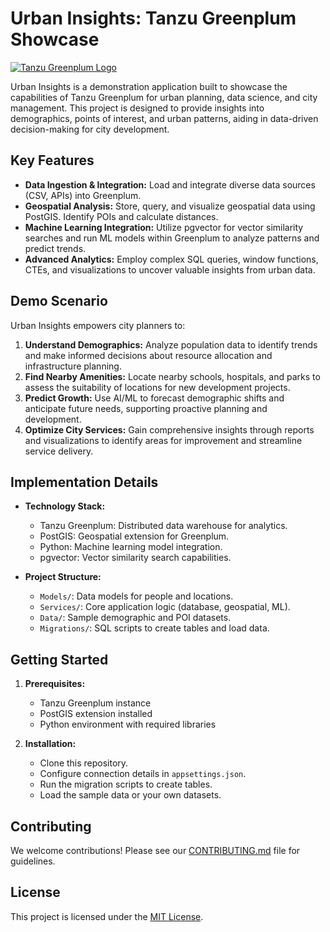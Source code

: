 # Urban Insights: Tanzu Greenplum Showcase

[![Tanzu Greenplum Logo](https://www.vmware.com/content/dam/digitalmarketing/vmware/en/images/logos/tanzu/tanzu-greenplum-logo-color.png)](https://tanzu.vmware.com/greenplum)

Urban Insights is a demonstration application built to showcase the capabilities of Tanzu Greenplum for urban planning, data science, and city management. This project is designed to provide insights into demographics, points of interest, and urban patterns, aiding in data-driven decision-making for city development.

## Key Features

* **Data Ingestion & Integration:** Load and integrate diverse data sources (CSV, APIs) into Greenplum.
* **Geospatial Analysis:** Store, query, and visualize geospatial data using PostGIS. Identify POIs and calculate distances.
* **Machine Learning Integration:** Utilize pgvector for vector similarity searches and run ML models within Greenplum to analyze patterns and predict trends.
* **Advanced Analytics:** Employ complex SQL queries, window functions, CTEs, and visualizations to uncover valuable insights from urban data.

## Demo Scenario

Urban Insights empowers city planners to:

1. **Understand Demographics:** Analyze population data to identify trends and make informed decisions about resource allocation and infrastructure planning.
2. **Find Nearby Amenities:** Locate nearby schools, hospitals, and parks to assess the suitability of locations for new development projects.
3. **Predict Growth:** Use AI/ML to forecast demographic shifts and anticipate future needs, supporting proactive planning and development.
4. **Optimize City Services:** Gain comprehensive insights through reports and visualizations to identify areas for improvement and streamline service delivery.

## Implementation Details

* **Technology Stack:**
    * Tanzu Greenplum: Distributed data warehouse for analytics.
    * PostGIS: Geospatial extension for Greenplum.
    * Python: Machine learning model integration.
    * pgvector: Vector similarity search capabilities.

* **Project Structure:**
    * `Models/`:  Data models for people and locations.
    * `Services/`: Core application logic (database, geospatial, ML).
    * `Data/`: Sample demographic and POI datasets.
    * `Migrations/`: SQL scripts to create tables and load data.

## Getting Started

1. **Prerequisites:**
   * Tanzu Greenplum instance
   * PostGIS extension installed
   * Python environment with required libraries

2. **Installation:**
   * Clone this repository.
   * Configure connection details in `appsettings.json`.
   * Run the migration scripts to create tables.
   * Load the sample data or your own datasets.

## Contributing

We welcome contributions! Please see our [CONTRIBUTING.md](CONTRIBUTING.md) file for guidelines.

## License

This project is licensed under the [MIT License](LICENSE).
